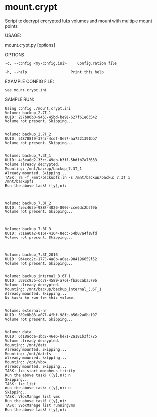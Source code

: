 # mount.crypt
Script to decrypt encrypted luks volumes and mount with multiple mount points


USAGE:

mount.crypt.py [options]


OPTIONS

    -c, --config <my-config.ini>     Configuration file
    
    -h, --help                    Print this help
    

EXAMPLE CONFIG FILE:

    See mount.crypt.ini


SAMPLE RUN:
    
    Using config ./mount.crypt.ini
    Volume: backup_2.7T_1
    UUID: 217b80b0-9450-45bd-be92-627f61e65542
    Volume not present. Skipping...
    
    
    Volume: backup_2.7T_2
    UUID: 518788f9-3745-4cdf-8e77-aa7221391bb7
    Volume not present. Skipping...
    
    
    Volume: backup_7.3T_1
    UUID: 4a3ea0d2-33cd-49eb-b3f7-5bdfb7a73633
    Volume already decrypted.
    Mounting: /mnt/backup/backup_7.3T_1
    Already mounted. Skipping...
    TASK: rm -f /mnt/backupfs;ln -s /mnt/backup/backup_7.3T_1 /mnt/backupfs
    Run the above task? ([y],n): 
    
    
    
    Volume: backup_7.3T_2
    UUID: 4cec462e-9887-4026-8006-cce6dc2b5f9b
    Volume not present. Skipping...
    
    
    
    Volume: backup_7.3T_3
    UUID: 761ee0a2-016a-4164-8ecb-54b07a4f18fd
    Volume not present. Skipping...
    
    
    
    Volume: backup_7.3T_2016
    UUID: 9b4ecc2c-1770-4a8b-a0ae-984196659f52
    Volume not present. Skipping...
    
    
    Volume: backup_internal_3.6T_1
    UUID: 379cc93b-cc72-4589-a762-fba6caba379b
    Volume already decrypted.
    Mounting: /mnt/backup/backup_internal_3.6T_1
    Already mounted. Skipping...
    No tasks to run for this volume.
    
    
    Volume: external-nr
    UUID: 309e8b83-a077-4fbf-98fc-b56e2a0ba197
    Volume not present. Skipping...
    
    
    Volume: data
    UUID: 6b18acce-1bc9-46e6-be71-2a181b3fb725
    Volume already decrypted.
    Mounting: /mnt/data
    Already mounted. Skipping...
    Mounting: /mnt/datafs
    Already mounted. Skipping...
    Mounting: /opt/vbox
    Already mounted. Skipping...
    TASK: lxc start morpheus trinity
    Run the above task? ([y],n): n
    Skipping...
    TASK: lxc list
    Run the above task? ([y],n): n
    Skipping...
    TASK: VBoxManage list vms
    Run the above task? ([y],n): 
    TASK: VBoxManage list runningvms
    Run the above task? ([y],n): 
	

